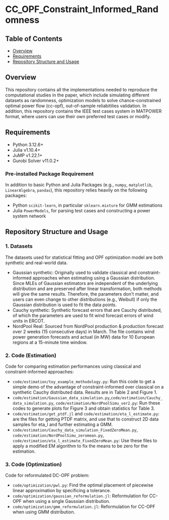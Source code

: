 # CC_OPF_Constraint_Informed_Randomness

## Table of Contents
- [Overview](#overview)
- [Requirements](#requirements)
- [Repository Structure and Usage](#repository-structure-and-usage)

## Overview

This repository contains all the implementations needed to reproduce the computational studies in the paper, which include simulating different datasets as randomness, optimization models to solve chance-constrained optimal power flow (cc-opf), out-of-sample reliabitilies validation. In addition, this repository contains the IEEE test cases system in MATPOWER format, where users can use their own preferred test cases or modify.

## Requirements

- Python 3.12.6+
- Julia v1.10.4+
- JuMP v1.22.1+
- Gurobi Solver v11.0.2+

### Pre-installed Package Requirement
In addition to basic Python and Julia Packages (e.g., `numpy`, `matplotlib`, `LinearAlgebra`, `pandas`), this repository relies heavily on the following packages:
- Python `scikit-learn`, in particular `sklearn.mixture` for GMM estimations
- Julia `PowerModels`, for parsing test cases and constructing a power system network

## Repository Structure and Usage

### 1. Datasets

The datasets used for statistical fitting and OPF optimization model are both synthetic and real-world data.
- Gaussian synthetic: Originally used to validate classical and constraint-informed approaches when estimating using a Gaussian distribution. Since MLEs of Gaussian estimators are independent of the underlying distribution and are preserved after linear transformation, both methods will give the same results. Therefore, the parameters don't matter, and users can even change to other distributions (e.g., Weibull) if only the Gaussian distribution is used to fit the data points. 
- Cauchy synthetic: Synthetic forecast errors that are Cauchy distributed, of which the parameters are used to fit wind forecast errors of wind units in ERCOT.
- NordPool Real: Sourced from NordPool production & production forecast over 2 weeks (15 consecutive days) in March. The file contains wind power generation forecasts and actual (in MW) data for 10 European regions at a 15-minute time window. 

### 2. Code (Estimation)
Code for comparing estimation performances using classical and constraint-informed approaches:
- `code/estimation/toy_example_methodology.py`: Run this code to get a simple demo of the advantage of constraint-informed over classical on a synthetic Cauchy distributed data. Results are in Table 2 and Figure 1. 
- `code/estimation/Gaussian_data_simulation.py`,`code/estimation/Cauchy_data_simulation.py`, `code/estimation/NordPoolSimu_ver2.py`: Run these codes to generate plots for Figure 3 and obtain statistics for Table 3. 
- `code/estimation/get_ptdf.jl` and `code/estimation/eta_l_estimate.py`: are the files for getting PTDF matrix, and use that to construct 2D data samples for eta_l and further estimating a GMM.
- `code/estimation/Cauchy_data_simulation_FixedZeroMean.py`, `code/estimation/NordPoolSimu_zeromean.py`, `code/estimation/eta_l_estimate_FixedZeroMean.py`: Use these files to apply a modified EM algorithm to fix the means to be zero for the estimation.

### 3. Code (Optimization)
Code for reformulated DC-OPF problem: 
- `code/optimization/pwl.py`: Find the optimal placement of piecewise linear approximation by specificing a tolerance.
- `code/optimization/gaussian_reformulation.jl`: Reformulation for CC-OPF when using a single Gaussian distribution.
- `code/optimization/gmm_reformulation.jl`: Reformulation for CC-OPF when using GMM distribution.
